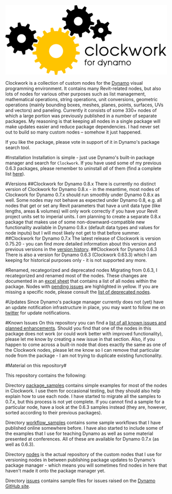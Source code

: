 ﻿![Image](clockwork-logo.png)

Clockwork is a collection of custom nodes for the [Dynamo](http://www.dynamobim.org) visual programming environment. It contains many Revit-related nodes, but also lots of nodes for various other purposes such as list management, mathematical operations, string operations, unit conversions, geometric operations (mainly bounding boxes, meshes, planes, points, surfaces, UVs and vectors) and paneling. Currently it consists of some 330+ nodes of which a large portion was previously published in a number of separate packages. My reasoning is that keeping all nodes in a single package will make updates easier and reduce package dependencies. I had never set out to build so many custom nodes – somehow it just happened.

If you like the package, please vote in support of it in Dynamo's package search tool. 

#Installation
Installation is simple - just use Dynamo's built-in package manager and search for ```Clockwork```. If you have used some of my previous 0.6.3 packages, please remember to uninstall *all* of them (find a complete list [here](https://github.com/CAAD-RWTH/ClockworkForDynamo/wiki/0.6.3-Packages-to-Uninstall)).

#Versions
##Clockwork for Dynamo 0.8.x
There is currently no distinct version of Clockwork for Dynamo 0.8.x - in the meantime, most nodes of Clockwork for Dynamo 0.7.x should run smoothly under Dynamo 0.8.x as well. Some nodes may not behave as expected under Dynamo 0.8, e.g. all nodes that get or set any Revit parameters that have a unit data type (like lengths, areas & volumes) will only work correctly if you have your Revit project units set to imperial units. I *am* planning to create a separate 0.8.x package that makes use of some non-downward-compatible new functionality available in Dynamo 0.8.x (default data types and values for node inputs) but I will most likely not get to that before summer.
##Clockwork for Dynamo 0.7.x
The latest release of Clockwork is version 0.75.20 - you can find more detailed information about this version and previous versions in the [version history](https://github.com/CAAD-RWTH/ClockworkForDynamo/wiki/Version-History). 
##Clockwork for Dynamo 0.6.3
There is also a version for Dynamo 0.6.3 (Clockwork 0.63.3) which I am keeping for historical purposes only - it is not supported any more.

#Renamed, recategorized and deprecated nodes
Migrating from 0.6.3, I recategorized and renamed most of the nodes. These changes are documented in an [excel sheet](https://github.com/CAAD-RWTH/ClockworkForDynamo/raw/master/NodeList.xls) that contains a list of all nodes within the package. Nodes with [pending issues](https://github.com/CAAD-RWTH/ClockworkForDynamo/issues) are highlighted in yellow.
If you are missing a specific node, please consult the [list of deprecated nodes](https://github.com/CAAD-RWTH/ClockworkForDynamo/wiki/Deprecated-Nodes).

#Updates
Since Dynamo's package manager currently does not (yet) have an update notification infrastructure in place, you may want to follow me on [twitter](https://twitter.com/a_dieckmann) for update notifications.

#Known Issues
On this repository you can find a [list of all known issues and planned enhancements](https://github.com/CAAD-RWTH/ClockworkForDynamo/issues). Should you find that one of the nodes in this package does not work (or could work better with improved functionality), please let me know by creating a new issue in that section. Also, if you happen to come across a built-in node that does exactly the same as one of the Clockwork nodes, please let me know so I can remove that particular node from the package - I am not trying to duplicate existing functionality.

#Material on this repository#

This repository contains the following:

Directory [package_samples](package_samples) contains simple examples for most of the nodes in Clockwork. I use them for occasional testing, but they should also help explain how to use each node. I have started to migrate all the samples to 0.7.x, but this process is not yet complete. If you cannot find a sample for a particular node, have a look at the 0.6.3 samples instead (they are, however, sorted according to their previous packages).

Directory [workflow_samples](workflow_samples) contains some sample workflows that I have published online somewhere before. I have also started to include some of the examples that I use for teaching Dynamo as well as some material presented at conferences. All of these are available for Dynamo 0.7.x (as well as 0.6.3).

Directory [nodes](nodes) is the actual repository of the custom nodes that I use for versioning nodes in between publishing package updates to Dynamo's package manager - which means you will sometimes find nodes in here that haven't made it onto the package manager yet.

Directory [issues](issues) contains sample files for issues raised on the [Dynamo GitHub site](https://github.com/DynamoDS/Dynamo).
